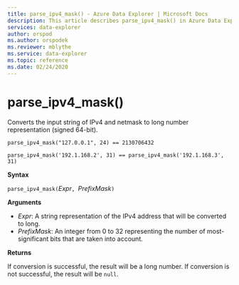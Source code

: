 ```yaml
---
title: parse_ipv4_mask() - Azure Data Explorer | Microsoft Docs
description: This article describes parse_ipv4_mask() in Azure Data Explorer.
services: data-explorer
author: orspod
ms.author: orspodek
ms.reviewer: mblythe
ms.service: data-explorer
ms.topic: reference
ms.date: 02/24/2020
---
```

# parse_ipv4_mask()

Converts the input string of IPv4 and netmask to long number representation (signed 64-bit).

```kusto
parse_ipv4_mask("127.0.0.1", 24) == 2130706432

parse_ipv4_mask('192.1.168.2', 31) == parse_ipv4_mask('192.1.168.3', 31) 
```

**Syntax**

`parse_ipv4_mask(`*Expr*`, `*PrefixMask*`)`

**Arguments**

* *Expr*: A string representation of the IPv4 address that will be converted to long. 
* *PrefixMask*: An integer from 0 to 32 representing the number of most-significant bits that are taken into account.

**Returns**

If conversion is successful, the result will be a long number.
If conversion is not successful, the result will be `null`.